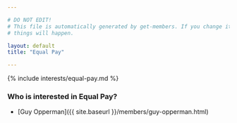```yaml
---

# DO NOT EDIT!
# This file is automatically generated by get-members. If you change it, bad
# things will happen.

layout: default
title: "Equal Pay"

---
```


{% include interests/equal-pay.md %}

### Who is interested in Equal Pay?


* [Guy Opperman]({{ site.baseurl }}/members/guy-opperman.html)
